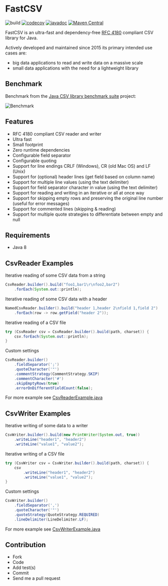 # FastCSV

![build](https://github.com/osiegmar/FastCSV/workflows/build/badge.svg?branch=version2-rewrite)
[![codecov](https://codecov.io/gh/osiegmar/FastCSV/branch/version2-rewrite/graph/badge.svg?token=WIWkv7HUyk)](https://app.codecov.io/gh/osiegmar/FastCSV/branch/version2-rewrite)
[![javadoc](https://javadoc.io/badge2/de.siegmar/fastcsv/javadoc.svg)](https://javadoc.io/doc/de.siegmar/fastcsv)
[![Maven Central](https://img.shields.io/maven-central/v/de.siegmar/fastcsv.svg)](https://search.maven.org/search?q=g:%22de.siegmar%22%20AND%20a:%22fastcsv%22)

FastCSV is an ultra-fast and dependency-free [RFC 4180](https://tools.ietf.org/html/rfc4180) compliant CSV
library for Java.

Actively developed and maintained since 2015 its primary intended use cases are:
- big data applications to read and write data on a massive scale
- small data applications with the need for a lightweight library

## Benchmark

Benchmark from the
[Java CSV library benchmark suite](https://github.com/osiegmar/JavaCsvBenchmarkSuite) project:

![Benchmark](benchmark.png "Benchmark")

## Features

- RFC 4180 compliant CSV reader and writer
- Ultra fast
- Small footprint
- Zero runtime dependencies
- Configurable field separator
- Configurable quoting
- Support for line endings CRLF (Windows), CR (old Mac OS) and LF (Unix)
- Support for (optional) header lines (get field based on column name)
- Support for multiple line values (using the text delimiter)
- Support for field separator character in value (using the text delimiter)
- Support for reading and writing in an iterative or all at once way
- Support for skipping empty rows and preserving the original line number (useful for error messages)
- Support for commented lines (skipping & reading)
- Support for multiple quote strategies to differentiate between empty and null

## Requirements

- Java 8

## CsvReader Examples

Iterative reading of some CSV data from a string

```java
CsvReader.builder().build("foo1,bar1\r\nfoo2,bar2")
    .forEach(System.out::println);
```

Iterative reading of some CSV data with a header

```java
NamedCsvReader.builder().build("header 1,header 2\nfield 1,field 2")
    .forEach(row -> row.getField("header 2"));
```

Iterative reading of a CSV file

```java
try (CsvReader csv = CsvReader.builder().build(path, charset)) {
    csv.forEach(System.out::println);
}
```

Custom settings

```java
CsvReader.builder()
    .fieldSeparator(';')
    .quoteCharacter('"')
    .commentStrategy(CommentStrategy.SKIP)
    .commentCharacter('#')
    .skipEmptyRows(true)
    .errorOnDifferentFieldCount(false);
```

For more example see
[CsvReaderExample.java](src/test/java/example/CsvReaderExample.java)

## CsvWriter Examples

Iterative writing of some data to a writer

```java
CsvWriter.builder().build(new PrintWriter(System.out, true))
    .writeLine("header1", "header2")
    .writeLine("value1", "value2");
```

Iterative writing of a CSV file

```java
try (CsvWriter csv = CsvWriter.builder().build(path, charset)) {
    csv
        .writeLine("header1", "header2")
        .writeLine("value1", "value2");
}
```

Custom settings

```java
CsvWriter.builder()
    .fieldSeparator(',')
    .quoteCharacter('"')
    .quoteStrategy(QuoteStrategy.REQUIRED)
    .lineDelimiter(LineDelimiter.LF);
```

For more example see
[CsvWriterExample.java](src/test/java/example/CsvWriterExample.java)

## Contribution

- Fork
- Code
- Add test(s)
- Commit
- Send me a pull request

